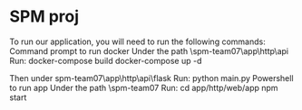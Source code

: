 # SPM proj
To run our application, you will need to run the following commands:
Command prompt to run docker
Under the path  \spm-team07\app\http\api
Run:
docker-compose build
docker-compose up -d

Then under spm-team07\app\http\api\flask
Run:
python main.py
Powershell to run app
Under the path \spm-team07
Run:
cd app/http/web/app
npm start
